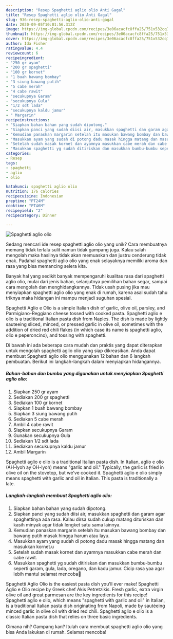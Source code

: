 ```yaml
---
description: "Resep Spaghetti aglio olio Anti Gagal"
title: "Resep Spaghetti aglio olio Anti Gagal"
slug: 936-resep-spaghetti-aglio-olio-anti-gagal
date: 2020-09-05T10:01:56.312Z
image: https://img-global.cpcdn.com/recipes/3e06acacfc8ffa25/751x532cq70/spaghetti-aglio-olio-foto-resep-utama.jpg
thumbnail: https://img-global.cpcdn.com/recipes/3e06acacfc8ffa25/751x532cq70/spaghetti-aglio-olio-foto-resep-utama.jpg
cover: https://img-global.cpcdn.com/recipes/3e06acacfc8ffa25/751x532cq70/spaghetti-aglio-olio-foto-resep-utama.jpg
author: Ida Fisher
ratingvalue: 4.4
reviewcount: 6
recipeingredient:
- "250 gr ayam"
- "200 gr spaghetti"
- "100 gr kornet"
- "1 buah bawang bombay"
- "3 siung bawang putih"
- "5 cabe merah"
- "4 cabe rawit"
- "secukupnya Garam"
- "secukupnya Gula"
- "1/2 sdt lada"
- "secukupnya kaldu jamur"
- " Margarin"
recipeinstructions:
- "Siapkan bahan bahan yang sudah dipotong."
- "Siapkan panci yang sudah diisi air, masukkan spaghetti dan garam agar spaghettinya ada rasa. Kalau dirsa sudah cukup matang dituriskan dan kasih minyak agar tidak lengket satu sama lainnya."
- "Kemudian panaskan margarin setelah itu masukan bawang bombay dan bawang putih masak hingga harum atau layu."
- "Masukkan ayam yang sudah di potong dadu masak hingga matang dan masukkan kornet.u"
- "Setelah sudah masak kornet dan ayamnya masukkan cabe merah dan cabe rawit."
- "Masukkan spaghetti yg sudah ditiriskan dan masukkan bumbu-bumbu seperti garam, gula, lada, oregano, dan kadu jamur. Cicip rasa yaa agar lebih mantul selamat mencoba🧡"
categories:
- Resep
tags:
- spaghetti
- aglio
- olio

katakunci: spaghetti aglio olio 
nutrition: 176 calories
recipecuisine: Indonesian
preptime: "PT24M"
cooktime: "PT46M"
recipeyield: "2"
recipecategory: Dinner

---
```



![Spaghetti aglio olio](https://img-global.cpcdn.com/recipes/3e06acacfc8ffa25/751x532cq70/spaghetti-aglio-olio-foto-resep-utama.jpg)

Sedang mencari ide resep spaghetti aglio olio yang unik? Cara membuatnya memang tidak terlalu sulit namun tidak gampang juga. Kalau salah mengolah maka hasilnya tidak akan memuaskan dan justru cenderung tidak enak. Padahal spaghetti aglio olio yang enak selayaknya memiliki aroma dan rasa yang bisa memancing selera kita.

Banyak hal yang sedikit banyak mempengaruhi kualitas rasa dari spaghetti aglio olio, mulai dari jenis bahan, selanjutnya pemilihan bahan segar, sampai cara mengolah dan menghidangkannya. Tidak usah pusing jika mau menyiapkan spaghetti aglio olio yang enak di rumah, karena asal sudah tahu triknya maka hidangan ini mampu menjadi suguhan spesial.

Spaghetti Aglio e Olio is a simple Italian dish of garlic, olive oil, parsley, and Parmigiano-Reggiano cheese tossed with cooked pasta. Spaghetti aglio e olio is a traditional Italian pasta dish from Naples. The dish is made by lightly sauteeing sliced, minced, or pressed garlic in olive oil, sometimes with the addition of dried red chili flakes (in which case its name is spaghetti aglio, olio e peperoncino), and tossing with spaghetti.


Di bawah ini ada beberapa cara mudah dan praktis yang dapat diterapkan untuk mengolah spaghetti aglio olio yang siap dikreasikan. Anda dapat membuat Spaghetti aglio olio menggunakan 12 bahan dan 6 langkah pembuatan. Berikut ini langkah-langkah dalam menyiapkan hidangannya.

<!--inarticleads1-->

##### Bahan-bahan dan bumbu yang digunakan untuk menyiapkan Spaghetti aglio olio:

1. Siapkan 250 gr ayam
1. Sediakan 200 gr spaghetti
1. Sediakan 100 gr kornet
1. Siapkan 1 buah bawang bombay
1. Siapkan 3 siung bawang putih
1. Sediakan 5 cabe merah
1. Ambil 4 cabe rawit
1. Siapkan secukupnya Garam
1. Gunakan secukupnya Gula
1. Sediakan 1/2 sdt lada
1. Sediakan secukupnya kaldu jamur
1. Ambil  Margarin


Spaghetti aglio e olio is a traditional Italian pasta dish. In Italian, aglio e olio (AH-lyoh ay OH-lyoh) means &#34;garlic and oil.&#34; Typically, the garlic is fried in olive oil on the stovetop, but we&#39;ve cooked it. Spaghetti aglio e olio simply means spaghetti with garlic and oil in Italian. This pasta is traditionally a late. 

<!--inarticleads2-->

##### Langkah-langkah membuat Spaghetti aglio olio:

1. Siapkan bahan bahan yang sudah dipotong.
1. Siapkan panci yang sudah diisi air, masukkan spaghetti dan garam agar spaghettinya ada rasa. Kalau dirsa sudah cukup matang dituriskan dan kasih minyak agar tidak lengket satu sama lainnya.
1. Kemudian panaskan margarin setelah itu masukan bawang bombay dan bawang putih masak hingga harum atau layu.
1. Masukkan ayam yang sudah di potong dadu masak hingga matang dan masukkan kornet.u
1. Setelah sudah masak kornet dan ayamnya masukkan cabe merah dan cabe rawit.
1. Masukkan spaghetti yg sudah ditiriskan dan masukkan bumbu-bumbu seperti garam, gula, lada, oregano, dan kadu jamur. Cicip rasa yaa agar lebih mantul selamat mencoba🧡


Spaghetti Aglio Olio is the easiest pasta dish you&#39;ll ever make! Spaghetti Aglio e Olio recipe by Greek chef Akis Petretzikis. Fresh garlic, extra virgin olive oil and great parmesan are the key ingredients for this recipe! Spaghetti aglio e olio, which means &#34;spaghetti with garlic and oil&#34; in Italian, is a traditional Italian pasta dish originating from Napoli, made by sautéeing minced garlic in olive oil with dried red chili. Spaghetti aglio e olio is a classic Italian pasta dish that relies on three basic ingredients. 

Gimana nih? Gampang kan? Itulah cara membuat spaghetti aglio olio yang bisa Anda lakukan di rumah. Selamat mencoba!
